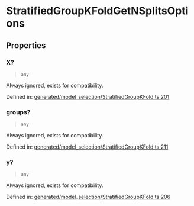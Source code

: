 # StratifiedGroupKFoldGetNSplitsOptions

## Properties

### X?

> `any`

Always ignored, exists for compatibility.

Defined in:  [generated/model\_selection/StratifiedGroupKFold.ts:201](https://github.com/transitive-bullshit/scikit-learn-ts/blob/b59c1ff/packages/sklearn/src/generated/model_selection/StratifiedGroupKFold.ts#L201)

### groups?

> `any`

Always ignored, exists for compatibility.

Defined in:  [generated/model\_selection/StratifiedGroupKFold.ts:211](https://github.com/transitive-bullshit/scikit-learn-ts/blob/b59c1ff/packages/sklearn/src/generated/model_selection/StratifiedGroupKFold.ts#L211)

### y?

> `any`

Always ignored, exists for compatibility.

Defined in:  [generated/model\_selection/StratifiedGroupKFold.ts:206](https://github.com/transitive-bullshit/scikit-learn-ts/blob/b59c1ff/packages/sklearn/src/generated/model_selection/StratifiedGroupKFold.ts#L206)
